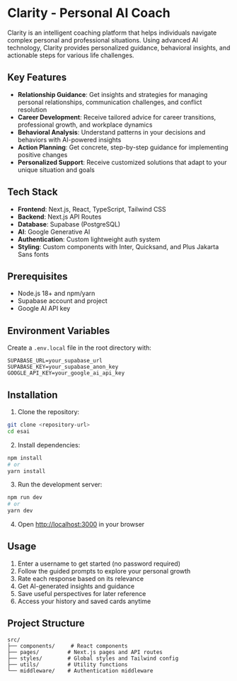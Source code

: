 # Clarity - Personal AI Coach

Clarity is an intelligent coaching platform that helps individuals navigate complex personal and professional situations. Using advanced AI technology, Clarity provides personalized guidance, behavioral insights, and actionable steps for various life challenges.

## Key Features

- **Relationship Guidance**: Get insights and strategies for managing personal relationships, communication challenges, and conflict resolution
- **Career Development**: Receive tailored advice for career transitions, professional growth, and workplace dynamics
- **Behavioral Analysis**: Understand patterns in your decisions and behaviors with AI-powered insights
- **Action Planning**: Get concrete, step-by-step guidance for implementing positive changes
- **Personalized Support**: Receive customized solutions that adapt to your unique situation and goals

## Tech Stack

- **Frontend**: Next.js, React, TypeScript, Tailwind CSS
- **Backend**: Next.js API Routes
- **Database**: Supabase (PostgreSQL)
- **AI**: Google Generative AI
- **Authentication**: Custom lightweight auth system
- **Styling**: Custom components with Inter, Quicksand, and Plus Jakarta Sans fonts

## Prerequisites

- Node.js 18+ and npm/yarn
- Supabase account and project
- Google AI API key

## Environment Variables

Create a `.env.local` file in the root directory with:

```env
SUPABASE_URL=your_supabase_url
SUPABASE_KEY=your_supabase_anon_key
GOOGLE_API_KEY=your_google_ai_api_key
```

## Installation

1. Clone the repository:
```bash
git clone <repository-url>
cd esai
```

2. Install dependencies:
```bash
npm install
# or
yarn install
```

3. Run the development server:
```bash
npm run dev
# or
yarn dev
```

4. Open [http://localhost:3000](http://localhost:3000) in your browser

## Usage

1. Enter a username to get started (no password required)
2. Follow the guided prompts to explore your personal growth
3. Rate each response based on its relevance
4. Get AI-generated insights and guidance
5. Save useful perspectives for later reference
6. Access your history and saved cards anytime

## Project Structure

```
src/
├── components/     # React components
├── pages/         # Next.js pages and API routes
├── styles/        # Global styles and Tailwind config
├── utils/         # Utility functions
└── middleware/    # Authentication middleware
```
